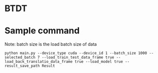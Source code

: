 # BTDT

# Sample command

Note: batch size is the load batch size of data

    python main.py --device_type cuda --device_id 1 --batch_size 1000 --selected_batch 7 --load_train_test_data_frame true --load_back_translatio_data_frame true --load_model true --result_save_path Result
